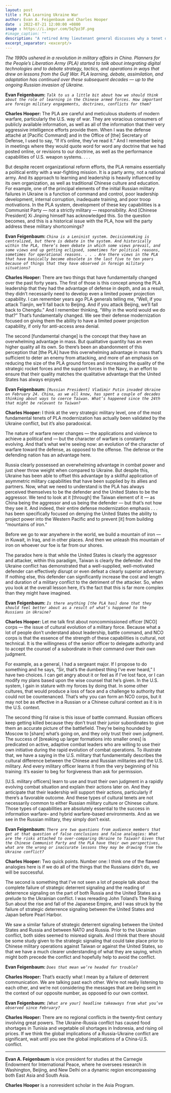 ```yaml
---
layout: post
title : PLA Learning Ukraine War
author: Evan A. Feigenbaum and Charles Hooper
date  : 2022-07-21 12:00:00 +0800
image : https://i.imgur.com/5q7pz3F.png
#image_caption: ""
description: "A retired Army lieutenant general discusses why a tenet of PLA modernization has been validated by the conflict — but is also paradoxical."
excerpt_separator: <excerpt/>
---
```


_The 1990s ushered in a revolution in military affairs in China. Planners for the People’s Liberation Army (PLA) started to talk about integrating digital technologies and to debate strategy, tactics, and operations in ways that drew on lessons from the Gulf War. PLA learning, debate, assimilation, and adaptation has continued over these subsequent decades — up to the ongoing Russian invasion of Ukraine._

<excerpt/>

__Evan Feigenbaum:__ _`Talk to us a little bit about how we should think about the role of learning in the Chinese armed forces. How important are foreign military engagements, doctrines, conflicts for them?`_

__Charles Hooper:__ The PLA are careful and meticulous students of modern warfare, particularly the U.S. way of war. They are voracious consumers of publicly available information, as well as all of the information that their very aggressive intelligence efforts provide them. When I was the defense attaché at [Pacific Command] and in the Office of [the] Secretary of Defense, I used to say, “If it’s online, they’ve read it.” And I remember being in meetings where they would quote word for word any doctrine that we had posted online, or revisions to our doctrine, as well as the performance capabilities of U.S. weapon systems. . . .

But despite recent organizational reform efforts, the PLA remains essentially a political entity with a war-fighting mission. It is a party army, not a national army. And its approach to learning and leadership is heavily influenced by its own organization, as well as traditional Chinese culture and education. For example, one of the principal elements of the initial Russian military failures in Ukraine is a function of command and control, poor leadership development, internal corruption, inadequate training, and poor troop motivations. In the PLA system, development of these key capabilities is a Communist Party — not a strictly military — responsibility. And [Chinese President] Xi Jinping himself has acknowledged this. So the question becomes, and this is a historical issue with the PLA, how will the party address these military shortcomings?

__Evan Feigenbaum:__ _`China is a Leninist system. Decisionmaking is centralized, but there is debate in the system. And historically within the PLA, there’s been debate in which some views prevail, and some views end up getting eclipsed, sometimes for political reasons, sometimes for operational reasons. . . . Are there views in the PLA that have basically become obsolete in the last five to ten years because of things that they have observed in foreign military situations?`_

__Charles Hooper:__ There are two things that have fundamentally changed over the past forty years. The first of those is this concept among the PLA leadership that they had the advantage of defense in depth, and as a result, they didn’t necessarily need to develop even a limited power projection capability. I can remember years ago PLA generals telling me, “Well, if you attack Tianjin, we’ll fall back to Beijing. And if you attack Beijing, we’ll fall back to Chengdu.” And I remember thinking, “Why in the world would we do that?” That’s fundamentally changed. We see their defense modernization focused on giving them the ability to have a limited power projection capability, if only for anti-access area denial.

The second [fundamental change] is the concept that they have an overwhelming advantage in mass. But qualitative quantity has an even higher quality all its own. So there’s been an abandonment of this perception that [the PLA] have this overwhelming advantage in mass that’s sufficient to deter an enemy from attacking, and more of an emphasis on reducing the size of the PLA ground forces and increasing the quality of the strategic rocket forces and the support forces in the Navy, in an effort to ensure that their quality matches the qualitative advantage that the United States has always enjoyed.

__Evan Feigenbaum:__ _`[Russian President] Vladimir Putin invaded Ukraine on February 24. China, as we all know, has spent a couple of decades thinking about ways to coerce Taiwan. What’s happened since the 24th that might be relevant to Taiwan?`_

__Charles Hooper:__ I think at the very strategic military level, one of the most fundamental tenets of PLA modernization has actually been validated by the Ukraine conflict, but it’s also paradoxical.

The nature of warfare never changes — the applications and violence to achieve a political end — but the character of warfare is constantly evolving. And that’s what we’re seeing now: an evolution of the character of warfare toward the defense, as opposed to the offense. The defense or the defending nation has an advantage here.

Russia clearly possessed an overwhelming advantage in combat power and just sheer throw weight when compared to Ukraine. But despite this, Ukraine has been able to offset this advantage by a skillful application of asymmetric military capabilities that have been supplied by its allies and partners. Now, what we need to understand is the PLA has always perceived themselves to be the defender and the United States to be the aggressor. We tend to look at it [through] the Taiwan element of it — as China being the aggressor and us being the defender — but that’s not how they see it. And indeed, their entire defense modernization emphasis . . . has been specifically focused on denying the United States the ability to project power into the Western Pacific and to prevent [it] from building “mountains of iron.”

Before we go to war anywhere in the world, we build a mountain of iron — in Kuwait, in Iraq, and in other places. And then we unleash this mountain of iron on whoever our foe is far from our shores.

The paradox here is that while the United States is clearly the aggressor and attacker, within this paradigm, Taiwan is clearly the defender. And the Ukraine conflict has demonstrated that a well-supplied, well-motivated defender can effectively disrupt or even defeat a clearly superior adversary. If nothing else, this defender can significantly increase the cost and length and duration of a military conflict to the detriment of the attacker. So, when you look at the overall lesson here, it’s the fact that this is far more complex than they might have imagined.

__Evan Feigenbaum:__ _`Is there anything [the PLA has] done that they should feel better about as a result of what’s happened to the Russians in Ukraine?`_

__Charles Hooper:__ Let me talk first about noncommissioned officer [NCO] corps — the issue of cultural evolution of a military force. Because what a lot of people don’t understand about leadership, battle command, and NCO corps is that the essence of the strength of these capabilities is cultural, not technical. It is the willingness of the senior officer to delegate authority and to accept the counsel of a subordinate in their command over their own judgment.

For example, as a general, I had a sergeant major. If I propose to do something and he says, “Sir, that’s the dumbest thing I’ve ever heard,” I have two choices. I can get angry about it or feel as if I’ve lost face, or I can modify my plans based upon the wise counsel that he’s given. In the U.S. system, I gain in stature with my forces by doing that. In some other cultures, that would produce a loss of face and a challenge to authority that could not be countenanced. That’s why you can form an NCO corps, but it may not be as effective in a Russian or a Chinese cultural context as it is in the U.S. context.

The second thing I’d raise is this issue of battle command. Russian officers keep getting killed because they don’t trust their junior subordinates to give them an accurate picture of the battlefield. They’re being hounded by Moscow to [share] what’s going on, and they only trust their own judgment. The success of [breaking up larger formations into smaller ones] is predicated on active, adaptive combat leaders who are willing to use their own initiative during the rapid evolution of combat operations. To illustrate that, we have a saying in the U.S. military that fundamentally describes the cultural difference between the Chinese and Russian militaries and the U.S. military. And every military officer learns it from the very beginning of his training: It’s easier to beg for forgiveness than ask for permission.

[U.S. military officers] learn to use and trust their own judgment in a rapidly evolving combat situation and explain their actions later on. And they anticipate that their leadership will support their actions, particularly if there’s a favorable outcome. And these types of cultural tenets are not necessarily common to either Russian military culture or Chinese culture. Those types of capabilities are absolutely essential to the success in information warfare– and hybrid warfare–based environments. And as we see in the Russian military, they simply don’t exist.

__Evan Feigenbaum:__ _`There are two questions from audience members that get at that question of false conclusions and false analogies: What are the risks attached to over-comparing Ukraine to Taiwan? Given that the Chinese Communist Party and the PLA have their own perspectives, what are the wrong or inaccurate lessons they may be drawing from the Ukraine conflict?`_

__Charles Hooper:__ Two quick points. Number one: I think one of the flawed analogies here is if we do all of the things that the Russians didn’t do, we will be successful.

The second is something that I’ve not seen a lot of people talk about: the complete failure of strategic deterrent signaling and the reading of deterrence signaling on the part of both Russia and the United States as a prelude to the Ukrainian conflict. I was rereading John Toland’s The Rising Sun about the rise and fall of the Japanese Empire, and I was struck by the failure of strategic deterrence signaling between the United States and Japan before Pearl Harbor.

We saw a similar failure of strategic deterrent signaling between the United States and Russia and between NATO and Russia. Prior to the Ukrainian conflict, both sides seemed to misread signals. And I think that there should be some study given to the strategic signaling that could take place prior to Chinese military operations against Taiwan or against the United States, so that we have a much clearer understanding of what they are saying, which might both precede the conflict and hopefully help to avoid the conflict.

__Evan Feigenbaum:__ _`Does that mean we’re headed for trouble?`_

__Charles Hooper:__ That’s exactly what I mean by a failure of deterrent communication. We are talking past each other. We’re not really listening to each other, and we’re not considering the messages that are being sent in the context of our opposite number, as opposed to our own context.

__Evan Feigenbaum:__ _`[What are your] headline takeaways from what you’ve observed since February?`_

__Charles Hooper:__ There are no regional conflicts in the twenty-first century involving great powers. The Ukraine-Russia conflict has caused food shortages in Tunisia and vegetable oil shortages in Indonesia, and rising oil prices. If we think the global implications of a Russia-Ukraine conflict are significant, wait until you see the global implications of a China-U.S. conflict.

---

__Evan A. Feigenbaum__ is vice president for studies at the Carnegie Endowment for International Peace, where he oversees research in Washington, Beijing, and New Delhi on a dynamic region encompassing both East Asia and South Asia.

__Charles Hooper__ is a nonresident scholar in the Asia Program.
